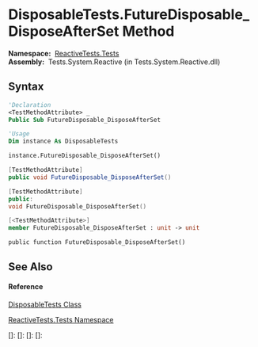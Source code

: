 # DisposableTests.FutureDisposable\_DisposeAfterSet Method

**Namespace:**  [ReactiveTests.Tests](ReactiveTests.Tests\ReactiveTests.Tests.md)  
**Assembly:**  Tests.System.Reactive (in Tests.System.Reactive.dll)

## Syntax

```vb
'Declaration
<TestMethodAttribute> _
Public Sub FutureDisposable_DisposeAfterSet
```

```vb
'Usage
Dim instance As DisposableTests

instance.FutureDisposable_DisposeAfterSet()
```

```csharp
[TestMethodAttribute]
public void FutureDisposable_DisposeAfterSet()
```

```c++
[TestMethodAttribute]
public:
void FutureDisposable_DisposeAfterSet()
```

```fsharp
[<TestMethodAttribute>]
member FutureDisposable_DisposeAfterSet : unit -> unit 
```

```jscript
public function FutureDisposable_DisposeAfterSet()
```

## See Also

#### Reference

[DisposableTests Class](DisposableTests\DisposableTests.md)

[ReactiveTests.Tests Namespace](ReactiveTests.Tests\ReactiveTests.Tests.md)

[]: 
[]: 
[]: 
[]: 